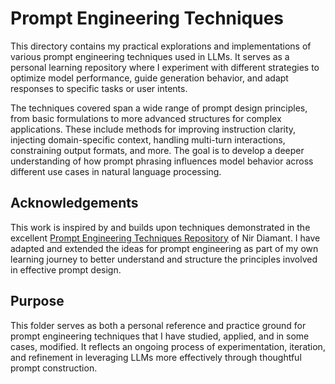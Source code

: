 # Prompt Engineering Techniques

This directory contains my practical explorations and implementations of various prompt engineering techniques used in LLMs. It serves as a personal learning repository where I experiment with different strategies to optimize model performance, guide generation behavior, and adapt responses to specific tasks or user intents.

The techniques covered span a wide range of prompt design principles, from basic formulations to more advanced structures for complex applications. These include methods for improving instruction clarity, injecting domain-specific context, handling multi-turn interactions, constraining output formats, and more. The goal is to develop a deeper understanding of how prompt phrasing influences model behavior across different use cases in natural language processing.

## Acknowledgements

This work is inspired by and builds upon techniques demonstrated in the excellent [Prompt Engineering Techniques Repository](https://github.com/NirDiamant/Prompt_Engineering) of Nir Diamant. I have adapted and extended the ideas for prompt engineering as part of my own learning journey to better understand and structure the principles involved in effective prompt design.

## Purpose

This folder serves as both a personal reference and practice ground for prompt engineering techniques that I have studied, applied, and in some cases, modified. It reflects an ongoing process of experimentation, iteration, and refinement in leveraging LLMs more effectively through thoughtful prompt construction.